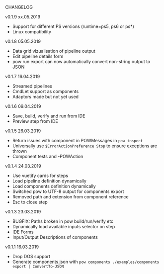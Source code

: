 CHANGELOG

v0.1.9 xx.05.2019
* Support for different PS versions (runtime=ps5, ps6 or ps*)
* Linux compatibility

v0.1.8 05.05.2019
* Data grid vizualisation of pipeline output
* Edit pipeline details form
* pow run export can now automatically convert non-string output to JSON

v0.1.7 16.04.2019
* Streamed pipelines
* CmdLet support as components
* Adaptors made but not yet used

v0.1.6 09.04.2019
* Save, build, verify and run from IDE
* Preview step from IDE

v0.1.5 26.03.2019
* Return issues with component in POWMessages in `pow inspect`
* Universally use `$ErrorActionPreference Stop` to ensure exceptions are thrown
* Component tests and -POWAction

v0.1.4 24.03.2019
* Use vuetify cards for steps
* Load pipeline definition dynamically
* Load components definition dynamically
* Switched pow to UTF-8 output for components export
* Removed path and extension from component reference
* Esc to close step

v0.1.3 23.03.2019
* BUGFIX: Paths broken in pow build/run/verify etc
* Dynamically load available inputs selector on step
* IDE Forms
* Input/Output Descriptions of components

v0.1.1 16.03.2019
* Drop DOS support
* Generate components.json with `pow components ./examples/components export | ConvertTo-JSON`